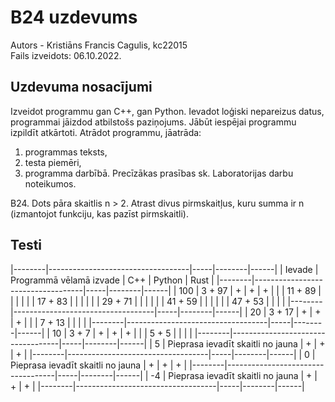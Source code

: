 # B24 uzdevums
Autors - Kristiāns Francis Cagulis, kc22015  
Fails izveidots: 06.10.2022.  


## Uzdevuma nosacījumi
Izveidot programmu gan C++, gan Python. Ievadot loģiski nepareizus datus, programmai jāizdod atbilstošs paziņojums.
Jābūt iespējai programmu izpildīt atkārtoti. Atrādot programmu, jāatrāda:
  1. programmas teksts,
  2. testa piemēri,
  3. programma darbībā.
Precīzākas prasības sk. Laboratorijas darbu noteikumos.  

B24. Dots pāra skaitlis n > 2. Atrast divus pirmskaitļus, kuru summa ir n (izmantojot funkciju, kas pazīst pirmskaitli).


## Testi

|--------|-----------------------------------|-----|--------|------|
| Ievade | Programmā vēlamā izvade           | C++ | Python | Rust |
|--------|-----------------------------------|-----|--------|------|
| 100    | 3 + 97                            | +   | +      | +    |
|        | 11 + 89                           |     |        |      |
|        | 17 + 83                           |     |        |      |
|        | 29 + 71                           |     |        |      |
|        | 41 + 59                           |     |        |      |
|        | 47 + 53                           |     |        |      |
|--------|-----------------------------------|-----|--------|------|
| 20     | 3 + 17                            | +   | +      | +    |
|        | 7 + 13                            |     |        |      |
|--------|-----------------------------------|-----|--------|------|
| 10     | 3 + 7                             | +   | +      | +    |
|        | 5 + 5                             |     |        |      |
|--------|-----------------------------------|-----|--------|------|
| 5      | Pieprasa ievadīt skaitli no jauna | +   | +      | +    |
|--------|-----------------------------------|-----|--------|------|
| 0      | Pieprasa ievadīt skaitli no jauna | +   | +      | +    |
|--------|-----------------------------------|-----|--------|------|
| -4     | Pieprasa ievadīt skaitli no jauna | +   | +      | +    |
|--------|-----------------------------------|-----|--------|------|






